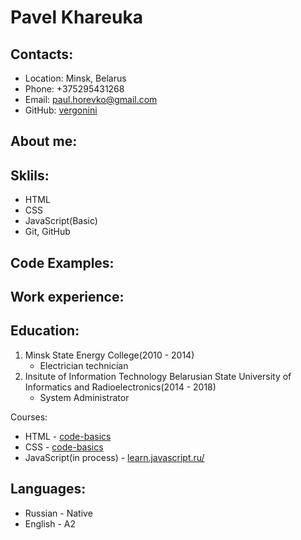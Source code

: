 # Pavel Khareuka

## Contacts:
  * Location: Minsk, Belarus
  * Phone: +375295431268
  * Email: paul.horevko@gmail.com
  * GitHub: [vergonini](https://github.com/Vergonini)

## About me:

## Sklils:
  * HTML
  * CSS
  * JavaScript(Basic)
  * Git, GitHub

## Code Examples:

## Work experience:


## Education:
  1. Minsk State Energy College(2010 - 2014)
      * Electrician technician
  2. Insitute of Information Technology Belarusian State University of Informatics and Radioelectronics(2014 - 2018)
      * System Administrator

  Courses:
   * HTML - [code-basics](https://ru.code-basics.com/languages/html)
   * CSS - [code-basics](https://ru.code-basics.com/languages/css)
   * JavaScript(in process) - [learn.javascript.ru/](https://learn.javascript.ru/)

## Languages:
  * Russian - Native
  * English - A2

